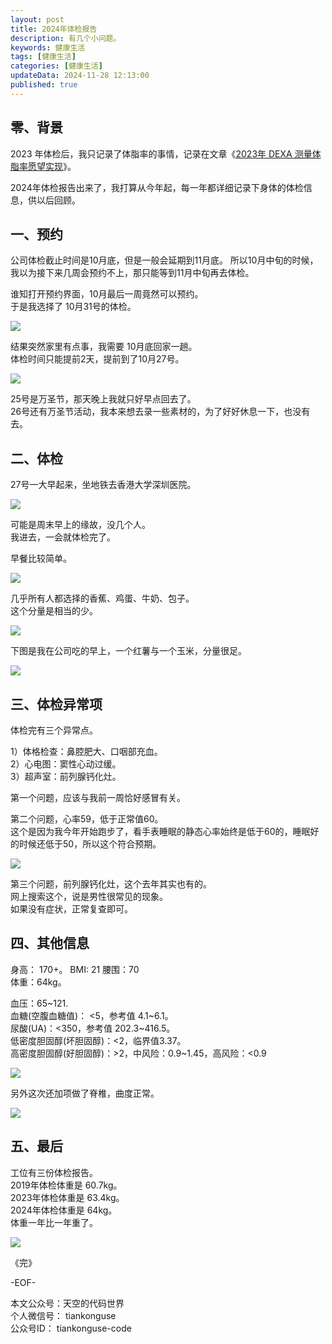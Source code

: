 ```yaml
---
layout: post  
title: 2024年体检报告    
description: 有几个小问题。  
keywords: 健康生活    
tags: [健康生活]  
categories: [健康生活]  
updateData: 2024-11-28 12:13:00  
published: true  
---
```



## 零、背景  


2023 年体检后，我只记录了体脂率的事情，记录在文章《[2023年 DEXA 测量体脂率愿望实现](https://mp.weixin.qq.com/s/wTKry9HT4htIZagPetFd9w)》。  


2024年体检报告出来了，我打算从今年起，每一年都详细记录下身体的体检信息，供以后回顾。  


## 一、预约  


公司体检截止时间是10月底，但是一般会延期到11月底。 
所以10月中旬的时候，我以为接下来几周会预约不上，那只能等到11月中旬再去体检。  


谁知打开预约界面，10月最后一周竟然可以预约。  
于是我选择了 10月31号的体检。  



![](https://res2024.tiankonguse.com/images/2024/11/28/001.png) 


结果突然家里有点事，我需要 10月底回家一趟。  
体检时间只能提前2天，提前到了10月27号。  



![](https://res2024.tiankonguse.com/images/2024/11/28/002.png) 



25号是万圣节，那天晚上我就只好早点回去了。  
26号还有万圣节活动，我本来想去录一些素材的，为了好好休息一下，也没有去。  


## 二、体检  


27号一大早起来，坐地铁去香港大学深圳医院。  


![](https://res2024.tiankonguse.com/images/2024/11/28/003.png) 



可能是周末早上的缘故，没几个人。  
我进去，一会就体检完了。  


早餐比较简单。  


![](https://res2024.tiankonguse.com/images/2024/11/28/004.png) 



几乎所有人都选择的香蕉、鸡蛋、牛奶、包子。  
这个分量是相当的少。  


![](https://res2024.tiankonguse.com/images/2024/11/28/005.png) 


下图是我在公司吃的早上，一个红薯与一个玉米，分量很足。  


![](https://res2024.tiankonguse.com/images/2024/11/28/006.png) 


## 三、体检异常项    


体检完有三个异常点。  


1）体格检查：鼻腔肥大、口咽部充血。  
2）心电图：窦性心动过缓。  
3）超声室：前列腺钙化灶。  


第一个问题，应该与我前一周恰好感冒有关。  


第二个问题，心率59，低于正常值60。  
这个是因为我今年开始跑步了，看手表睡眠的静态心率始终是低于60的，睡眠好的时候还低于50，所以这个符合预期。  



![](https://res2024.tiankonguse.com/images/2024/11/28/008.png) 



第三个问题，前列腺钙化灶，这个去年其实也有的。  
网上搜索这个，说是男性很常见的现象。  
如果没有症状，正常复查即可。  



## 四、其他信息  


身高： 170+。 
BMI: 21
腰围：70   
体重：64kg。  


血压：65~121.  
血糖(空腹血糖值)： <5，参考值 4.1~6.1。  
尿酸(UA)：<350，参考值 202.3~416.5。  
低密度胆固醇(坏胆固醇)：<2，临界值3.37。  
高密度胆固醇(好胆固醇)：>2，中风险：0.9~1.45，高风险：<0.9  



![](https://res2024.tiankonguse.com/images/2024/11/28/007.png) 


另外这次还加项做了脊椎，曲度正常。  


![](https://res2024.tiankonguse.com/images/2024/11/28/009.png) 


## 五、最后  

 
工位有三份体检报告。  
2019年体检体重是 60.7kg。  
2023年体检体重是 63.4kg。  
2024年体检体重是 64kg。   
体重一年比一年重了。  


![](https://res2024.tiankonguse.com/images/2024/11/28/010.png) 



《完》  


-EOF-  

本文公众号：天空的代码世界  
个人微信号： tiankonguse  
公众号ID： tiankonguse-code  
  